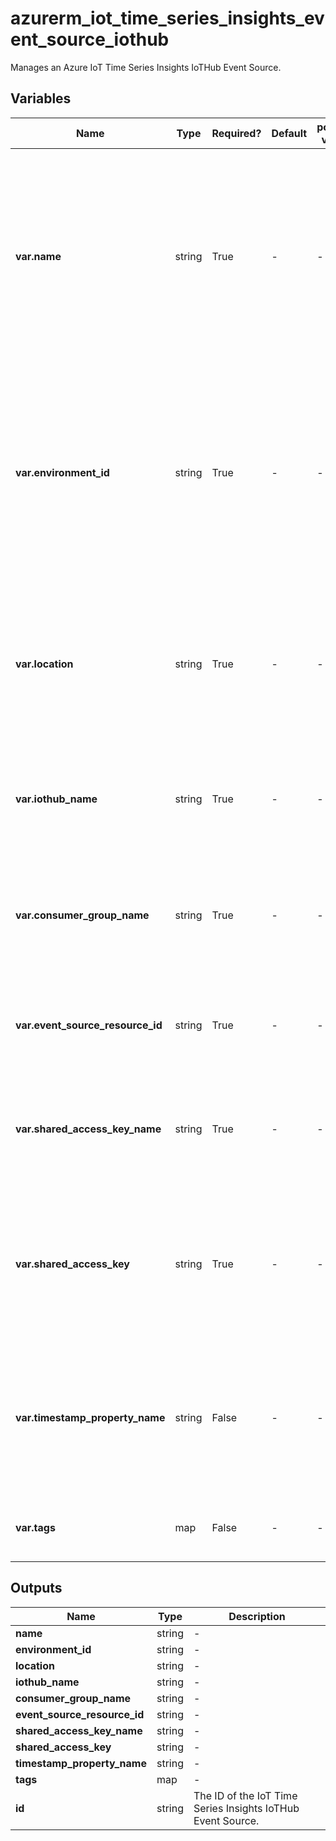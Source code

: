 # azurerm_iot_time_series_insights_event_source_iothub

Manages an Azure IoT Time Series Insights IoTHub Event Source.

## Variables

| Name | Type | Required? | Default  | possible values | Description |
| ---- | ---- | --------- | -------- | ----------- | ----------- |
| **var.name** | string | True | -  |  -  | Specifies the name of the Azure IoT Time Series Insights IoTHub Event Source. Changing this forces a new resource to be created. Must be globally unique. | 
| **var.environment_id** | string | True | -  |  -  | Specifies the id of the IoT Time Series Insights Environment that the Event Source should be associated with. Changing this forces a new resource to created. | 
| **var.location** | string | True | -  |  -  | Specifies the supported Azure location where the resource exists. Changing this forces a new resource to be created. | 
| **var.iothub_name** | string | True | -  |  -  | Specifies the name of the IotHub which will be associated with this resource. | 
| **var.consumer_group_name** | string | True | -  |  -  | Specifies the name of the IotHub Consumer Group that holds the partitions from which events will be read. | 
| **var.event_source_resource_id** | string | True | -  |  -  | Specifies the resource id where events will be coming from. | 
| **var.shared_access_key_name** | string | True | -  |  -  | Specifies the name of the Shared Access key that grants the Event Source access to the IotHub. | 
| **var.shared_access_key** | string | True | -  |  -  | Specifies the value of the Shared Access Policy key that grants the Time Series Insights service read access to the IotHub. | 
| **var.timestamp_property_name** | string | False | -  |  -  | Specifies the value that will be used as the event source's timestamp. This value defaults to the event creation time. | 
| **var.tags** | map | False | -  |  -  | A mapping of tags to assign to the resource. | 



## Outputs

| Name | Type | Description |
| ---- | ---- | --------- | 
| **name** | string  | - | 
| **environment_id** | string  | - | 
| **location** | string  | - | 
| **iothub_name** | string  | - | 
| **consumer_group_name** | string  | - | 
| **event_source_resource_id** | string  | - | 
| **shared_access_key_name** | string  | - | 
| **shared_access_key** | string  | - | 
| **timestamp_property_name** | string  | - | 
| **tags** | map  | - | 
| **id** | string  | The ID of the IoT Time Series Insights IoTHub Event Source. | 